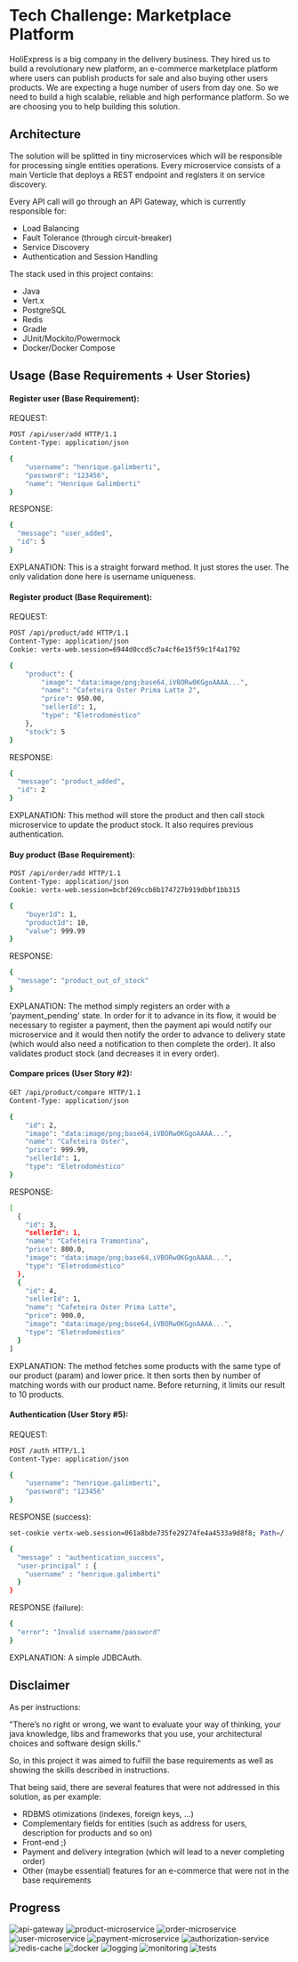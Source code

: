 # Tech Challenge: Marketplace Platform
HoliExpress is a big company in the delivery business. They hired us to build a revolutionary new
platform, an e-commerce marketplace platform where users can publish products for sale and
also buying other users products. We are expecting a huge number of users from day one. So we
need to build a high scalable, reliable and high performance platform. So we are choosing you to
help building this solution.

## Architecture
The solution will be splitted in tiny microservices which will be responsible for processing 
single entities operations. Every microservice consists of a main Verticle that deploys a REST 
endpoint and registers it on service discovery.

Every API call will go through an API Gateway, which is currently responsible for: 
* Load Balancing 
* Fault Tolerance (through circuit-breaker)
* Service Discovery
* Authentication and Session Handling

The stack used in this project contains:
* Java
* Vert.x
* PostgreSQL
* Redis
* Gradle
* JUnit/Mockito/Powermock
* Docker/Docker Compose

## Usage (Base Requirements + User Stories)
#### Register user (Base Requirement):
REQUEST:
```sh
POST /api/user/add HTTP/1.1
Content-Type: application/json

{
    "username": "henrique.galimberti",
    "password": "123456",
    "name": "Henrique Galimberti"
}
```
RESPONSE:
```sh
{
  "message": "user_added",
  "id": 5
}
```
EXPLANATION:
This is a straight forward method. It just stores the user.
The only validation done here is username uniqueness.
#### Register product (Base Requirement):
REQUEST:
```sh
POST /api/product/add HTTP/1.1
Content-Type: application/json
Cookie: vertx-web.session=6944d0ccd5c7a4cf6e15f59c1f4a1792

{
    "product": {
        "image": "data:image/png;base64,iVBORw0KGgoAAAA...",
        "name": "Cafeteira Oster Prima Latte 2",
        "price": 950.00,
        "sellerId": 1,
        "type": "Eletrodoméstico"
    },
    "stock": 5
}
```
RESPONSE:
```sh
{
  "message": "product_added",
  "id": 2
}
```
EXPLANATION:
This method will store the product and 
then call stock microservice to update the product stock.
It also requires previous authentication.
#### Buy product (Base Requirement):
```sh
POST /api/order/add HTTP/1.1
Content-Type: application/json
Cookie: vertx-web.session=bcbf269ccb8b174727b919dbbf1bb315

{
    "buyerId": 1,
    "productId": 10,
    "value": 999.99
}
```
RESPONSE:
```sh
{
  "message": "product_out_of_stock"
}
```
EXPLANATION:
The method simply registers an order with a 'payment_pending' state.
In order for it to advance in its flow, it would be necessary to register
a payment, then the payment api would notify our microservice and it would then
notify the order to advance to delivery state (which would also need a notification to then complete the order).
It also validates product stock (and decreases it in every order). 
#### Compare prices (User Story #2):
```sh
GET /api/product/compare HTTP/1.1
Content-Type: application/json

{
    "id": 2,
    "image": "data:image/png;base64,iVBORw0KGgoAAAA...",
    "name": "Cafeteira Oster",
    "price": 999.99,
    "sellerId": 1,
    "type": "Eletrodoméstico"
}
```
RESPONSE:
```sh
[
  {
    "id": 3,
    "sellerId": 1,
    "name": "Cafeteira Tramontina",
    "price": 800.0,
    "image": "data:image/png;base64,iVBORw0KGgoAAAA...",
    "type": "Eletrodoméstico"
  },
  {
    "id": 4,
    "sellerId": 1,
    "name": "Cafeteira Oster Prima Latte",
    "price": 900.0,
    "image": "data:image/png;base64,iVBORw0KGgoAAAA...",
    "type": "Eletrodoméstico"
  }
]
```
EXPLANATION:
The method fetches some products with the same type of our product (param) and lower price.
It then sorts then by number of matching words with our product name.
Before returning, it limits our result to 10 products. 
#### Authentication (User Story #5):
REQUEST:
```sh
POST /auth HTTP/1.1
Content-Type: application/json

{
    "username": "henrique.galimberti",
    "password": "123456"
}
```
RESPONSE (success):
```sh
set-cookie vertx-web.session=061a8bde735fe29274fe4a4533a9d8f8; Path=/

{
  "message" : "authentication_success",
  "user-principal" : {
    "username" : "henrique.galimberti"
  }
}
```
RESPONSE (failure):
```sh
{
  "error": "Invalid username/password"
}
```
EXPLANATION:
A simple JDBCAuth.

## Disclaimer
As per instructions:

"There’s no right or wrong, we want to evaluate your 
way of thinking, your java knowledge, libs and frameworks
 that you use, your architectural choices and software design skills."

So, in this project it was aimed to fulfill the base requirements as well as 
showing the skills described in instructions.

That being said, there are several features that were not addressed in this solution, as per example:
* RDBMS otimizations (indexes, foreign keys, ...)
* Complementary fields for entities (such as address for users, description for products and so on)
* Front-end ;)
* Payment and delivery integration (which will lead to a never completing order)
* Other (maybe essential) features for an e-commerce that were not in the base requirements


## Progress
![api-gateway](https://progress-bar.dev/100?title=api-gateway)
![product-microservice](https://progress-bar.dev/100?title=product-microservice)
![order-microservice](https://progress-bar.dev/100?title=order-microservice)
![user-microservice](https://progress-bar.dev/100?title=user-microservice)
![payment-microservice](https://progress-bar.dev/100?title=payment-microservice)
![authorization-service](https://progress-bar.dev/100?title=authorization-service)
![redis-cache](https://progress-bar.dev/0?title=redis-cache)
![docker](https://progress-bar.dev/80?title=docker)
![logging](https://progress-bar.dev/100?title=logging)
![monitoring](https://progress-bar.dev/0?title=monitoring)
![tests](https://progress-bar.dev/5?title=tests)